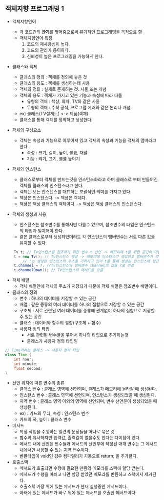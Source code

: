 객체지향 프로그래밍 1
-----------
* 객체지향언어
  * 각 코드간의 **관계**를 맺어줌으로싸 유기적인 프로그래밍을 목적으로 함
  * 객체지향언어 특징
    1. 코드의 재사용성이 높다.
    2. 코드의 관리가 용이하다.
    3. 신뢰성이 높은 프로그래밍을 가능하게 한다.

* 클래스와 객체
  * 클래스의 정의 : 객체를 정의해 놓은 것
  * 클래스의 용도 : 객체를 생성하는데 사용
  * 객체의 정의 : 실제로 존재하는 것. 사물 또는 개념
  * 객체의 용도 : 객체가 가지고 있는 기능과 속성에 따라 다름
    * 유형의 객체 : 책상, 의자, TV와 같은 사물
    * 무형의 객체 : 수학 공식, 프로그램 에러와 같은 논리나 개념
  * ex) 클래스(TV설계도) <-> 제품(객체)
  * 클래스를 통해 객체를 정의하고 생성한다.
* 객체의 구성요소
  * 객체는 속성과 기능으로 이루어져 있고 객체의 속성과 기능을 객체의 맴버라고 한다.
    * 속성 : 크기, 길이, 높이, 볼륨, 채널
    * 기능 : 켜기, 끄기, 볼륨 높이기
* 객체와 인스턴스
  * 클래스로부터 객체를 만드는것을 인스턴스화라고 하며 클래스로 부터 만들어진 객체를 클래스의 인스턴스라고 한다.
  * 객체는 모든 인스턴스를 대표하는 포괄적인 의미를 가지고 있다.
  * 책상은 인스턴스다. -> 책상은 객체다.
  * 책상은 책상 클래스의 객체이다. -> 책상은 책상 클래스의 인스턴스다.
* 객체의 생성과 사용
  * 인스턴스는 참조변수를 통해서만 다룰수 있으며, 참조변수의 타입은 인스턴스의 타입과 일치해야 한다.
  * 같은 클래스로부터 생성되었더라도 각 인스턴스의 맴버변수는 서로 다른 값을 유지할 수 있다.
```java
    Tv t; // Tv인스턴스를 참조하기 위한 변수 t 선언 -> 메모리에 t를 위한 공간이 마련됨
    t = new Tv(); // Tv인스턴스 생성 -> 메모리에 인스턴스가 생성되고 맴버변수가 각 자료형의 기본값으로 초기화된다.
        // t는 생성된 인스턴스의 주소를 가리키고 있어 t를 통해 생성된 인스턴스에 접근할 수 있다.
    t.channel = 7; //Tv인스턴스의 맴버변수 channel의 값을 7로 변경
    t.channelDown(); // Tv인스턴스의 메서드를 호출
```
* 객체 배열
  * 객체 배열안에 객체의 주소가 저장되기 때문에 객체 배열은 참조변수 배열이다.
* 클래스의 정의
  * 변수 : 하나의 데이터를 저장할 수 있는 공간
  * 배열 : 같은 종류의 여러 데이터를 하나의 집합으로 저장할 수 있는 공간
  * 구조체 : 서로 관련된 여러 데이터를 종류에 관계없이 하나의 집합으로 저장할 수 있는 공간
  * 클래스 : 데이터와 함수의 결합(구조체 + 함수)
  * 사용자 정의 타입
    * 서로 관련된 변수들을 묶어서 하나의 타입으로 추가하는것
    * 클래스가 사용자 정의 타입임
    
```java
// Time이라는 클래스 -> 사용자 정의 타입
class Time {
    int hour;
    int minute;
    float second;
}
```

* 선언 위치에 따른 변수의 종류
  * 클래스 변수 : 클래스 영역에 선언되며, 클래스가 메모리에 올라갈 때 생성된다.
  * 인스턴스 변수 : 클래스 영역에 선언되며, 인스턴스가 생성되었을 때 생성된다.
  * 지역 변수 : 클래스 영역 이외의 영역에 선언되며, 변수 선언문이 생성되었을 때 생성된다.
  * ex) : 카드의 무늬, 속성 : 인스턴스 변수
  * 카드의 폭, 높이 : 클래스 변수
* 메서드
  * 특정 작업을 수행하는 일련의 문장들을 하나로 묶은 것
  * 함수와 유사하지만 입력값, 출력값이 없을수도 있다는 차이점이 있다.
  * 메서드 내에 선언된 변수들과 메서드의 선언부에 작성된 매개 변수는 그 메서드 내에서만 사용할 수 있는 지역 변수이다.
  * 반환타입이 void인 경우 컴파일러가 자동으로 return; 을 추가한다.
* 호출스택
  * 메서드가 호출되면 수행에 필요한 만큼의 메모리를 스택에 할당 받는다.
  * 메서드가 수행을 마치고 나면 할당 받았던 메모리를 반환하고 스택에서 제거된다.
  * 호출스택 가장 위에 있는 메서드가 현재 실행중인 메서드이다.
  * 아래에 있는 메서드가 바로 위에 있는 메서드를 호출한 메서드이다.